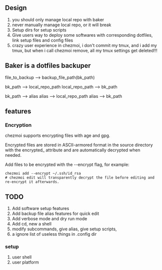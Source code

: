## Design

1. you should only manage local repo with baker
2. never manually manage local repo, or it will break
3. Setup dirs for setup scripts
4. Give users way to deploy some softwares with corresponding dotfiles, link setup files and config files
5. crazy user experience in chezmoi, i don't commit my tmux, and i add my tmux, but when i call chezmoi remove, all my tmux settings get deleted!!!

## Baker is a dotfiles backuper

file_to_backup --> backup_file_path(bk_path)

bk_path --> local_repo_path
local_repo_path --> bk_path

bk_path --> alias
alias --> local_repo_path
alias --> bk_path

## features

### Encryption
chezmoi supports encrypting files with age and gpg.

Encrypted files are stored in ASCII-armored format in the source directory with the encrypted_ attribute and are automatically decrypted when needed.

Add files to be encrypted with the --encrypt flag, for example:

```shell
chezmoi add --encrypt ~/.ssh/id_rsa
# chezmoi edit will transparently decrypt the file before editing and re-encrypt it afterwards.
```


## TODO

1. Add software setup features
2. Add backup file alias features for quick edit
3. Add verbose mode and dry run mode
4. Add cd, new a shell
5. modify subcommands, give alias, give setup scripts, 
6. a ignore list of useless things in .config dir

### setup

1. user shell
2. user platform
